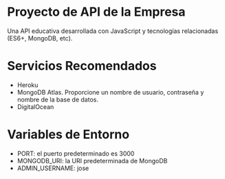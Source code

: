 # Proyecto de API de la Empresa
Una API educativa desarrollada con JavaScript y tecnologías relacionadas (ES6+, MongoDB, etc).

# Servicios Recomendados

* Heroku
* MongoDB Atlas. Proporcione un nombre de usuario, contraseña y nombre de la base de datos.
* DigitalOcean

# Variables de Entorno

- PORT: el puerto predeterminado es 3000
- MONGODB_URI: la URI predeterminada de MongoDB
- ADMIN_USERNAME: jose
